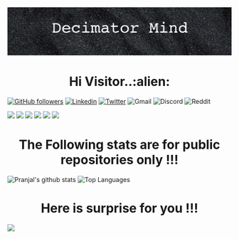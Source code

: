 <img src = https://github.com/PranjalBhardwaj11/PranjalBhardwaj11/blob/master/black-textile-952670-2.jpg>

<h1 align="center">
  Hi Visitor..:alien:
  </h1>

[![GitHub followers](https://img.shields.io/github/followers/DecimatorMind?label=Follow&style=plastic&logo=github&logoColor=white&color=brightGreen)](https://www.github.com/DecimatorMind/)
[![Linkedin](https://img.shields.io/badge/Linkedin-Pranjal_Bhardwaj-blue?style=plastic-square&logo=Linkedin&logoColor=white&link=https://www.linkedin.com/in/pranjalbhardwaj1/)](https://www.linkedin.com/in/pranjalbhardwaj1/)
[![Twitter](https://img.shields.io/twitter/follow/PranjalBhardwj?label=Follow&logo=twitter&style=plastic)](https://twitter.com/PranjalBhardwj)
![Gmail](https://img.shields.io/badge/Gmail-DecimatorMind@gmail.com-red?style=plastic&logo=Gmail&logoColor=white)
![Discord](https://img.shields.io/badge/Discord-DecimatorMind-blueviolet?style=plastic&logo=Discord&logoColor=white)
![Reddit](https://img.shields.io/badge/Reddit-Backupnigge-red?style=plastic&logo=Reddit&logoColor=white&color=red)

![](https://img.shields.io/badge/Language-Swift-orange)
![](https://img.shields.io/badge/Language-Java-green)
![](https://img.shields.io/badge/Language-Python3-blue)
![](https://img.shields.io/badge/Language-C++-yellow)
![](https://img.shields.io/badge/Language-C-yellow)
![](https://img.shields.io/badge/Language-COBOL-darkGreen)

<h1 align="center">
  The Following stats are for public repositories only !!!
  </h1>

![Pranjal's github stats](https://github-readme-stats.vercel.app/api?username=DecimatorMind&show_icons=true&theme=tokyonight)
![Top Languages](https://github-readme-stats.anuraghazra1.vercel.app/api/top-langs/?username=DecimatorMind&theme=tokyonight&hide_langs_below=0)



<h1 align="center">
  Here is surprise for you !!!
  </h1>
 
![](https://media.giphy.com/media/lgcUUCXgC8mEo/giphy.gif)
